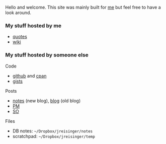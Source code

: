 Hello and welcome. This site was mainly built for [me](https://jreisinger.github.io/) but feel free to have a look around.

### My stuff hosted by me

*  [quotes](http://quote.reisinge.net/)
*  [wiki](http://wiki.reisinge.net)

### My stuff hosted by someone else

Code

*  [github](https://github.com/jreisinger) and [cpan](https://metacpan.org/author/REISINGE)
*  [gists](https://gist.github.com/search?q=user%3Ajreisinger)

Posts

*  [notes](https://github.com/jreisinger/notes) (new blog), [blog](https://github.com/jreisinger/blog) (old blog)
*  [PM](https://perlmonks.org/?node_id=6364;user=reisinge)
*  [SO](https://stackoverflow.com/users/1039320/jreisinger)

Files

*  DB notes: `~/Dropbox/jreisinger/notes`
*  scratchpad: `~/Dropbox/jreisinger/temp`
